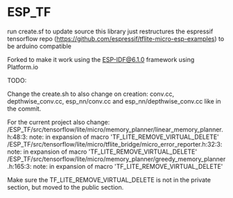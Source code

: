 # ESP_TF
run create.sf to update source this library just restructures the espressif tensorflow repo (https://github.com/espressif/tflite-micro-esp-examples) to be arduino compatible

Forked to make it work using the ESP-IDF@6.1.0 framework using Platform.io

TODO:

Change the create.sh to also change on creation: conv.cc, depthwise_conv.cc, esp_nn/conv.cc and esp_nn/depthwise_conv.cc like in the commit.

For the current project also change:
/ESP_TF/src/tensorflow/lite/micro/memory_planner/linear_memory_planner.h:48:3: note: in expansion of macro 'TF_LITE_REMOVE_VIRTUAL_DELETE'
/ESP_TF/src/tensorflow/lite/micro/tflite_bridge/micro_error_reporter.h:32:3: note: in expansion of macro 'TF_LITE_REMOVE_VIRTUAL_DELETE'
/ESP_TF/src/tensorflow/lite/micro/memory_planner/greedy_memory_planner.h:165:3: note: in expansion of macro 'TF_LITE_REMOVE_VIRTUAL_DELETE'

Make sure the TF_LITE_REMOVE_VIRTUAL_DELETE is not in the private section, but moved to the public section.

